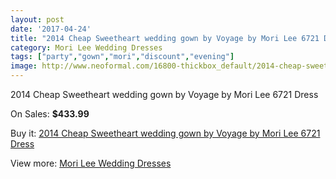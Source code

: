 ```yaml
---
layout: post
date: '2017-04-24'
title: "2014 Cheap Sweetheart wedding gown by Voyage by Mori Lee 6721 Dress"
category: Mori Lee Wedding Dresses
tags: ["party","gown","mori","discount","evening"]
image: http://www.neoformal.com/16800-thickbox_default/2014-cheap-sweetheart-wedding-gown-by-voyage-by-mori-lee-6721-dress.jpg
---
```

2014 Cheap Sweetheart wedding gown by Voyage by Mori Lee 6721 Dress

On Sales: **$433.99**
<a href="https://www.neoformal.com/en/mori-lee-wedding-dresses-2014/5557-2014-cheap-sweetheart-wedding-gown-by-voyage-by-mori-lee-6721-dress.html"><amp-img layout="responsive" width="600" height="600" src="//www.neoformal.com/16800-thickbox_default/2014-cheap-sweetheart-wedding-gown-by-voyage-by-mori-lee-6721-dress.jpg" alt="2014 Cheap Sweetheart wedding gown by Voyage by Mori Lee 6721 Dress 0" /></a>
<a href="https://www.neoformal.com/en/mori-lee-wedding-dresses-2014/5557-2014-cheap-sweetheart-wedding-gown-by-voyage-by-mori-lee-6721-dress.html"><amp-img layout="responsive" width="600" height="600" src="//www.neoformal.com/16802-thickbox_default/2014-cheap-sweetheart-wedding-gown-by-voyage-by-mori-lee-6721-dress.jpg" alt="2014 Cheap Sweetheart wedding gown by Voyage by Mori Lee 6721 Dress 1" /></a>
<a href="https://www.neoformal.com/en/mori-lee-wedding-dresses-2014/5557-2014-cheap-sweetheart-wedding-gown-by-voyage-by-mori-lee-6721-dress.html"><amp-img layout="responsive" width="600" height="600" src="//www.neoformal.com/16801-thickbox_default/2014-cheap-sweetheart-wedding-gown-by-voyage-by-mori-lee-6721-dress.jpg" alt="2014 Cheap Sweetheart wedding gown by Voyage by Mori Lee 6721 Dress 2" /></a>

Buy it: [2014 Cheap Sweetheart wedding gown by Voyage by Mori Lee 6721 Dress](https://www.neoformal.com/en/mori-lee-wedding-dresses-2014/5557-2014-cheap-sweetheart-wedding-gown-by-voyage-by-mori-lee-6721-dress.html "2014 Cheap Sweetheart wedding gown by Voyage by Mori Lee 6721 Dress")

View more: [Mori Lee Wedding Dresses](https://www.neoformal.com/en/67-mori-lee-wedding-dresses-2014 "Mori Lee Wedding Dresses")